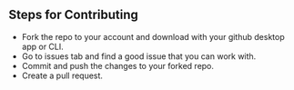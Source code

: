 ## Steps for Contributing

* Fork the repo to your account and download with your github desktop app or CLI.
* Go to issues tab and find a good issue that you can work with.
* Commit and push the changes to your forked repo.
* Create a pull request.
